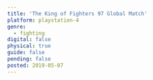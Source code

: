```yaml
---
title: 'The King of Fighters 97 Global Match'
platform: playstation-4
genre:
  - fighting
digital: false
physical: true
guide: false
pending: false
posted: 2019-05-07
---
```

